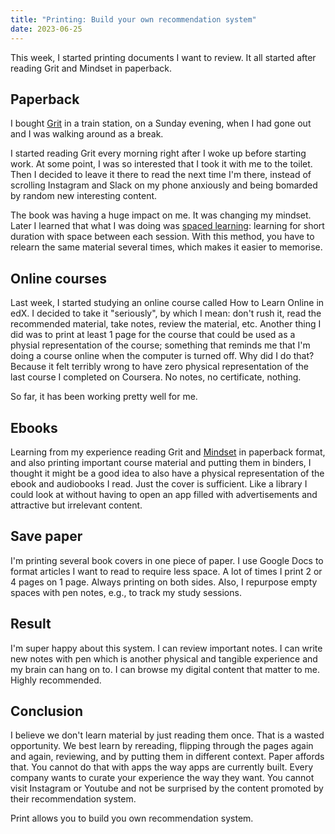 ```yaml
---
title: "Printing: Build your own recommendation system"
date: 2023-06-25
---
```


This week, I started printing documents I want to review. It all started after reading Grit and Mindset in paperback.

## Paperback

I bought [Grit](https://en.wikipedia.org/wiki/Angela_Duckworth) in a train station, on a Sunday evening, when I had gone out and I was walking around as a break.

I started reading Grit every morning right after I woke up before starting work. At some point, I was so interested that I took it with me to the toilet. Then I decided to leave it there to read the next time I'm there, instead of scrolling Instagram and Slack on my phone anxiously and being bomarded by random new interesting content.

The book was having a huge impact on me. It was changing my mindset.  Later I learned that what I was doing was [spaced learning](blog/src/cython.md): learning for short duration with space between each session. With this method, you have to relearn the same material several times, which makes it easier to memorise.

## Online courses

Last week, I started studying an online course called How to Learn Online in edX. I decided to take it "seriously", by which I mean: don't rush it, read the recommended material, take notes, review the material, etc. Another thing I did was to print at least 1 page for the course that could be used as a physial representation of the course; something that reminds me that I'm doing a course online when the computer is turned off. Why did I do that? Because it felt terribly wrong to have zero physical representation of the last course I completed on Coursera. No notes, no certificate, nothing.

So far, it has been working pretty well for me.

## Ebooks

Learning from my experience reading Grit and [Mindset](https://en.wikipedia.org/wiki/Carol_Dweck) in paperback format, and also printing important course material and putting them in binders, I thought it might be a good idea to also have a physical representation of the ebook and audiobooks I read. Just the cover is sufficient. Like a library I could look at without having to open an app filled with advertisements and attractive but irrelevant content.

## Save paper

I'm printing several book covers in one piece of paper. I use Google Docs to format articles I want to read to require less space. A lot of times I print 2 or 4 pages on 1 page. Always printing on both sides. Also, I repurpose empty spaces with pen notes, e.g., to track my study sessions.

## Result

I'm super happy about this system. I can review important notes. I can write new notes with pen which is another physical and tangible experience and my brain can hang on to. I can browse my digital content that matter to me. Highly recommended.

## Conclusion

I believe we don't learn material by just reading them once. That is a wasted opportunity. We best learn by rereading, flipping through the pages again and again, reviewing, and by putting them in different context. Paper affords that. You cannot do that with apps the way apps are currently built. Every company wants to curate your experience the way they want. You cannot visit Instagram or Youtube and not be surprised by the content promoted by their recommendation system.

Print allows you to build you own recommendation system.